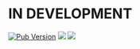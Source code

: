 # IN DEVELOPMENT
<a href="https://pub.dev/packages/dart_jikan" target="_blank"><img src="https://img.shields.io/pub/v/dart_jikan" alt="Pub Version" /></a>
<a href="https://github.com/xamantra/dart_jikan/actions/workflows/CI.yaml"><img src="https://github.com/xamantra/dart_jikan/actions/workflows/CI.yaml/badge.svg"/></a>
<a href="https://codecov.io/gh/xamantra/dart_jikan"><img src="https://codecov.io/gh/xamantra/dart_jikan/branch/master/graph/badge.svg?token=I1J9ZKAS6V"/></a>
